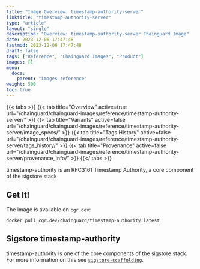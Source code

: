 ```yaml
---
title: "Image Overview: timestamp-authority-server"
linktitle: "timestamp-authority-server"
type: "article"
layout: "single"
description: "Overview: timestamp-authority-server Chainguard Image"
date: 2023-12-06 17:47:48
lastmod: 2023-12-06 17:47:48
draft: false
tags: ["Reference", "Chainguard Images", "Product"]
images: []
menu: 
  docs: 
    parent: "images-reference"
weight: 500
toc: true
---
```


{{< tabs >}}
{{< tab title="Overview" active=true url="/chainguard/chainguard-images/reference/timestamp-authority-server/" >}}
{{< tab title="Variants" active=false url="/chainguard/chainguard-images/reference/timestamp-authority-server/image_specs/" >}}
{{< tab title="Tags History" active=false url="/chainguard/chainguard-images/reference/timestamp-authority-server/tags_history/" >}}
{{< tab title="Provenance" active=false url="/chainguard/chainguard-images/reference/timestamp-authority-server/provenance_info/" >}}
{{</ tabs >}}



<!--overview:start-->
timestamp-authority is an RFC3161 Timestamp Authority, a core component of the sigstore stack
<!--overview:end-->

<!--getting:start-->
## Get It!
The image is available on `cgr.dev`:

```
docker pull cgr.dev/chainguard/timestamp-authority:latest
```
<!--getting:end-->

<!--body:start-->
## Sigstore timestamp-authority

timestamp-authority is one of the core components of the sigstore stack.  For more information on this see [`sigstore-scaffolding`](../sigstore-scaffolding/).
<!--body:end-->

